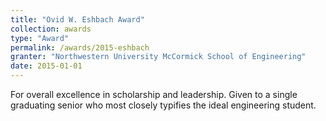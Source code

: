 ```yaml
---
title: "Ovid W. Eshbach Award"
collection: awards
type: "Award"
permalink: /awards/2015-eshbach
granter: "Northwestern University McCormick School of Engineering"
date: 2015-01-01
---
```


 For overall excellence in scholarship and leadership. Given to a single graduating senior who most closely typifies the ideal engineering student.
